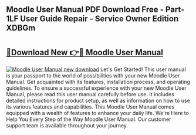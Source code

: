 ## Moodle User Manual PDF Download Free - Part-1LF User Guide Repair - Service Owner Edition XDBGm

# <h2><a href="http://cf17367.oget.top/?id=Moodle+User+Manual">🔗Download New 👉🔴 Moodle User Manual</a></h2>

[![Moodle User Manual new download](https://i.imgur.com/5g1atiW.png)](http://cf17367.oget.top/?id=Moodle+User+Manual)
Let's Get Started! This user manual is your passport to the world of possibilities with your new Moodle User Manual. Get acquainted with its features, installation process, and operating guidelines. To ensure a successful experience with your new Moodle User Manual, please read this user manual carefully before use. It includes detailed instructions for product setup, as well as information on how to use its various features and capabilities. This Moodle User Manual comes equipped with a wealth of features to enhance your daily life. We're Here to Help You Every Step of the Way Moodle User Manual. Our customer support team is available throughout your journey.
